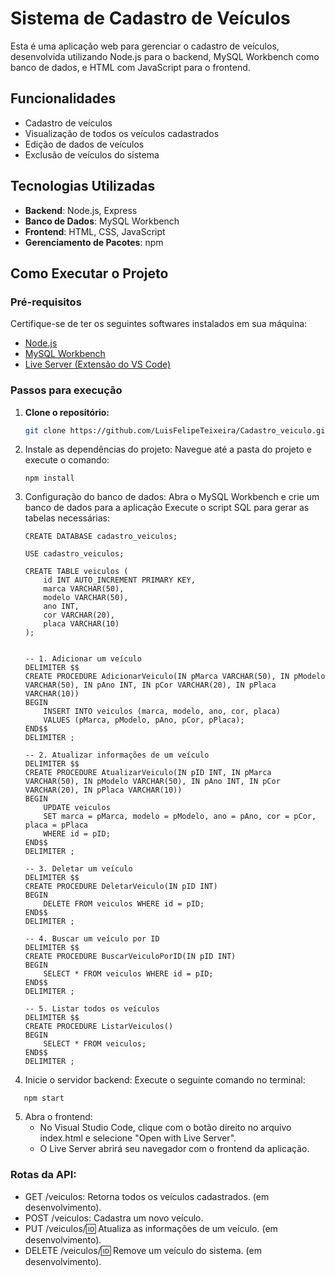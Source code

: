 # Sistema de Cadastro de Veículos

Esta é uma aplicação web para gerenciar o cadastro de veículos, desenvolvida utilizando Node.js para o backend, MySQL Workbench como banco de dados, e HTML com JavaScript para o frontend.

## Funcionalidades

- Cadastro de veículos
- Visualização de todos os veículos cadastrados
- Edição de dados de veículos
- Exclusão de veículos do sistema

## Tecnologias Utilizadas

- **Backend**: Node.js, Express
- **Banco de Dados**: MySQL Workbench
- **Frontend**: HTML, CSS, JavaScript
- **Gerenciamento de Pacotes**: npm

## Como Executar o Projeto

### Pré-requisitos

Certifique-se de ter os seguintes softwares instalados em sua máquina:

- [Node.js](https://nodejs.org/)
- [MySQL Workbench](https://dev.mysql.com/downloads/workbench/)
- [Live Server (Extensão do VS Code)](https://marketplace.visualstudio.com/items?itemName=ritwickdey.LiveServer)

### Passos para execução

1. **Clone o repositório:**
   ```bash
   git clone https://github.com/LuisFelipeTeixeira/Cadastro_veiculo.git
   ```

2. Instale as dependências do projeto: Navegue até a pasta do projeto e execute o comando:
   ```
   npm install
   ```

3. Configuração do banco de dados:
   Abra o MySQL Workbench e crie um banco de dados para a aplicação
   Execute o script SQL para gerar as tabelas necessárias:
   ```
   CREATE DATABASE cadastro_veiculos;

   USE cadastro_veiculos;

   CREATE TABLE veiculos (
       id INT AUTO_INCREMENT PRIMARY KEY,
       marca VARCHAR(50),
       modelo VARCHAR(50),
       ano INT,
       cor VARCHAR(20),
       placa VARCHAR(10)
   );


   -- 1. Adicionar um veículo
   DELIMITER $$
   CREATE PROCEDURE AdicionarVeiculo(IN pMarca VARCHAR(50), IN pModelo VARCHAR(50), IN pAno INT, IN pCor VARCHAR(20), IN pPlaca VARCHAR(10))
   BEGIN
       INSERT INTO veiculos (marca, modelo, ano, cor, placa)
       VALUES (pMarca, pModelo, pAno, pCor, pPlaca);
   END$$
   DELIMITER ;

   -- 2. Atualizar informações de um veículo
   DELIMITER $$
   CREATE PROCEDURE AtualizarVeiculo(IN pID INT, IN pMarca VARCHAR(50), IN pModelo VARCHAR(50), IN pAno INT, IN pCor VARCHAR(20), IN pPlaca VARCHAR(10))
   BEGIN
       UPDATE veiculos
       SET marca = pMarca, modelo = pModelo, ano = pAno, cor = pCor, placa = pPlaca
       WHERE id = pID;
   END$$
   DELIMITER ;

   -- 3. Deletar um veículo
   DELIMITER $$
   CREATE PROCEDURE DeletarVeiculo(IN pID INT)
   BEGIN
       DELETE FROM veiculos WHERE id = pID;
   END$$
   DELIMITER ;

   -- 4. Buscar um veículo por ID
   DELIMITER $$
   CREATE PROCEDURE BuscarVeiculoPorID(IN pID INT)
   BEGIN
       SELECT * FROM veiculos WHERE id = pID;
   END$$
   DELIMITER ;

   -- 5. Listar todos os veículos
   DELIMITER $$
   CREATE PROCEDURE ListarVeiculos()
   BEGIN
       SELECT * FROM veiculos;
   END$$
   DELIMITER ;
   ```



4. Inicie o servidor backend: Execute o seguinte comando no terminal:
```
   npm start
```

5. Abra o frontend:
   - No Visual Studio Code, clique com o botão direito no arquivo index.html e selecione "Open with Live Server".
   - O Live Server abrirá seu navegador com o frontend da aplicação.


### Rotas da API:
- GET /veiculos: Retorna todos os veículos cadastrados. (em desenvolvimento).
- POST /veiculos: Cadastra um novo veículo.
- PUT /veiculos/:id: Atualiza as informações de um veículo. (em desenvolvimento).
- DELETE /veiculos/:id: Remove um veículo do sistema. (em desenvolvimento).

